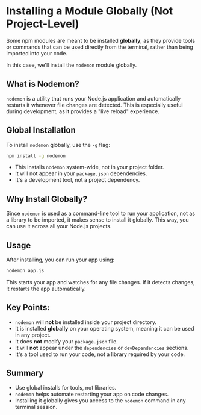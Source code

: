 # Installing a Module Globally (Not Project-Level)

Some npm modules are meant to be installed **globally**, as they provide tools or commands that can be used directly from the terminal, rather than being imported into your code.

In this case, we'll install the `nodemon` module globally.

## What is Nodemon?

`nodemon` is a utility that runs your Node.js application and automatically restarts it whenever file changes are detected. This is especially useful during development, as it provides a "live reload" experience.

## Global Installation

To install `nodemon` globally, use the `-g` flag:

```bash
npm install -g nodemon
````

* This installs `nodemon` system-wide, not in your project folder.
* It will not appear in your `package.json` dependencies.
* It's a development tool, not a project dependency.

## Why Install Globally?

Since `nodemon` is used as a command-line tool to run your application, not as a library to be imported, it makes sense to install it globally. This way, you can use it across all your Node.js projects.

## Usage

After installing, you can run your app using:

```bash
nodemon app.js
```

This starts your app and watches for any file changes. If it detects changes, it restarts the app automatically.


## Key Points:

* `nodemon` will **not** be installed inside your project directory.
* It is installed **globally** on your operating system, meaning it can be used in any project.
* It does **not** modify your `package.json` file.
* It will **not** appear under the `dependencies` or `devDependencies` sections.
* It's a tool used to run your code, not a library required by your code.


## Summary

* Use global installs for tools, not libraries.
* `nodemon` helps automate restarting your app on code changes.
* Installing it globally gives you access to the `nodemon` command in any terminal session.